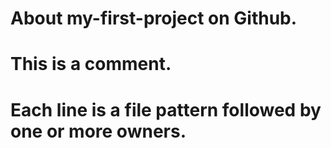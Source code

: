 # About my-first-project on Github. 
# This is a comment. 
# Each line is a file pattern followed by one or more owners. 
